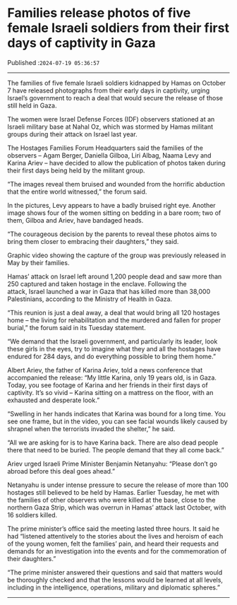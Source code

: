 # Families release photos of five female Israeli soldiers from their first days of captivity in Gaza

Published :`2024-07-19 05:36:57`

---

The families of five female Israeli soldiers kidnapped by Hamas on October 7 have released photographs from their early days in captivity, urging Israel’s government to reach a deal that would secure the release of those still held in Gaza.

The women were Israel Defense Forces (IDF) observers stationed at an Israeli military base at Nahal Oz, which was stormed by Hamas militant groups during their attack on Israel last year.

The Hostages Families Forum Headquarters said the families of the observers – Agam Berger, Daniella Gilboa, Liri Albag, Naama Levy and Karina Ariev – have decided to allow the publication of photos taken during their first days being held by the militant group.

“The images reveal them bruised and wounded from the horrific abduction that the entire world witnessed,” the forum said.

In the pictures, Levy appears to have a badly bruised right eye. Another image shows four of the women sitting on bedding in a bare room; two of them, Gilboa and Ariev, have bandaged heads.

“The courageous decision by the parents to reveal these photos aims to bring them closer to embracing their daughters,” they said.

Graphic video showing the capture of the group was previously released in May by their families.

Hamas’ attack on Israel left around 1,200 people dead and saw more than 250 captured and taken hostage in the enclave. Following the attack, Israel launched a war in Gaza that has killed more than 38,000 Palestinians, according to the Ministry of Health in Gaza.

“This reunion is just a deal away, a deal that would bring all 120 hostages home – the living for rehabilitation and the murdered and fallen for proper burial,” the forum said in its Tuesday statement.

“We demand that the Israeli government, and particularly its leader, look these girls in the eyes, try to imagine what they and all the hostages have endured for 284 days, and do everything possible to bring them home.”

Albert Ariev, the father of Karina Ariev, told a news conference that accompanied the release: “My little Karina, only 19 years old, is in Gaza. Today, you see footage of Karina and her friends in their first days of captivity. It’s so vivid – Karina sitting on a mattress on the floor, with an exhausted and desperate look.”

“Swelling in her hands indicates that Karina was bound for a long time. You see one frame, but in the video, you can see facial wounds likely caused by shrapnel when the terrorists invaded the shelter,” he said.

“All we are asking for is to have Karina back. There are also dead people there that need to be buried. The people demand that they all come back.”

Ariev urged Israeli Prime Minister Benjamin Netanyahu: “Please don’t go abroad before this deal goes ahead.”

Netanyahu is under intense pressure to secure the release of more than 100 hostages still believed to be held by Hamas. Earlier Tuesday, he met with the families of other observers who were killed at the base, close to the northern Gaza Strip, which was overrun in Hamas’ attack last October, with 16 soldiers killed.

The prime minister’s office said the meeting lasted three hours. It said he had “listened attentively to the stories about the lives and heroism of each of the young women, felt the families’ pain, and heard their requests and demands for an investigation into the events and for the commemoration of their daughters.”

“The prime minister answered their questions and said that matters would be thoroughly checked and that the lessons would be learned at all levels, including in the intelligence, operations, military and diplomatic spheres.”

---

